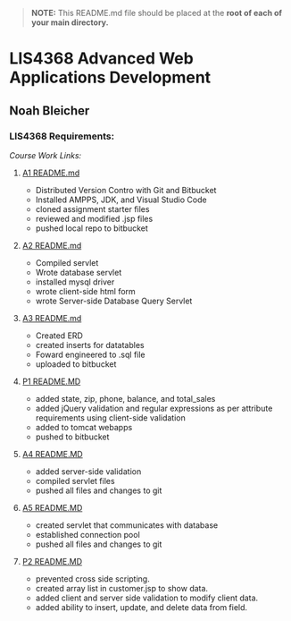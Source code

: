 > **NOTE:** This README.md file should be placed at the **root of each of your main directory.**

# LIS4368 Advanced Web Applications Development 

## Noah Bleicher

### LIS4368 Requirements:

*Course Work Links:*

1. [A1 README.md](a1/README.md "My A1 README.md file")
    - Distributed Version Contro with Git and Bitbucket
    - Installed AMPPS, JDK, and Visual Studio Code
    - cloned assignment starter files
    - reviewed and modified .jsp files
    - pushed local repo to bitbucket

2. [A2 README.md](a2/README.md "My A2 README.md file")
    - Compiled servlet
    - Wrote database servlet
    - installed mysql driver
    - wrote client-side html form
    - wrote Server-side Database Query Servlet

3. [A3 README.md](a3/README.md "My A3 README.md file")
    - Created ERD
    - created inserts for datatables
    - Foward engineered to .sql file
    - uploaded to bitbucket

4. [P1 README.MD](p1/README.md "My P1 README.md file")
    - added state, zip, phone, balance, and total_sales 
    - added jQuery validation and regular expressions as per attribute requirements using client-side validation
    - added to tomcat webapps
    - pushed to bitbucket

5. [A4 README.MD](a4/README.md "My A4 README.md file")
    - added server-side validation
    - compiled servlet files 
    - pushed all files and changes to git

6. [A5 README.MD](a5/README.md "My A5 README.md file")
    - created servlet that communicates with database
    - established connection pool
    - pushed all files and changes to git

7. [P2 README.MD](p2/README.md "My P2 README.md file")
    - prevented cross side scripting.
    - created array list in customer.jsp to show data.
    - added client and server side validation to modify client data.
    - added ability to insert, update, and delete data from field.


